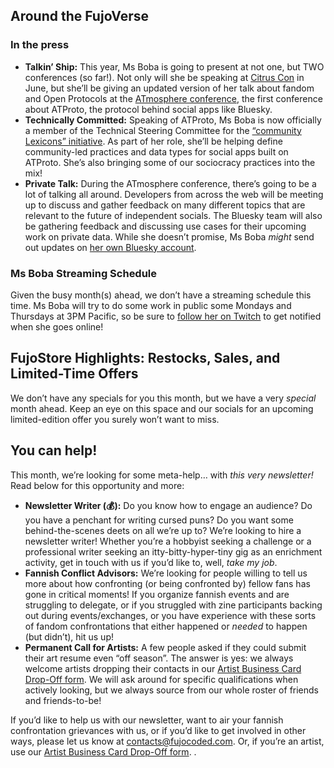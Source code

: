 ## Around the FujoVerse

### In the press

- **Talkin’ Ship:** This year, Ms Boba is going to present at not one, but TWO
  conferences (so far\!). Not only will she be speaking at [Citrus
  Con](https://www.citruscon.com/) in June, but she’ll be giving an updated
  version of her talk about fandom and Open Protocols at the [ATmosphere
  conference](https://atprotocol.dev/atmosphereconf/), the first conference
  about ATProto, the protocol behind social apps like Bluesky.
- **Technically Committed:** Speaking of ATProto, Ms Boba is now officially a
  member of the Technical Steering Committee for the [“community Lexicons”
  initiative](https://github.com/lexicon-community). As part of her role, she’ll
  be helping define community-led practices and data types for social apps built
  on ATProto. She’s also bringing some of our sociocracy practices into the
  mix\!
- **Private Talk:** During the ATmosphere conference, there’s going to be a lot
  of talking all around. Developers from across the web will be meeting up to
  discuss and gather feedback on many different topics that are relevant to the
  future of independent socials. The Bluesky team will also be gathering
  feedback and discussing use cases for their upcoming work on private data.
  While she doesn’t promise, Ms Boba _might_ send out updates on [her own
  Bluesky account](https://bsky.app/profile/essentialrandom.bsky.social).

### Ms Boba Streaming Schedule

Given the busy month(s) ahead, we don’t have a streaming schedule this time. Ms
Boba will try to do some work in public some Mondays and Thursdays at 3PM
Pacific, so be sure to [follow her on
Twitch](https://www.twitch.tv/essentialrandomness) to get notified when she goes
online\!

## FujoStore Highlights: Restocks, Sales, and Limited-Time Offers

We don’t have any specials for you this month, but we have a very _special_
month ahead. Keep an eye on this space and our socials for an upcoming
limited-edition offer you surely won’t want to miss.

## You can help\!

This month, we’re looking for some meta-help… with _this very newsletter\!_ Read
below for this opportunity and more:

- **Newsletter Writer (💰):** Do you know how to engage an audience? Do you have
  a penchant for writing cursed puns? Do you want some behind-the-scenes deets
  on all we’re up to? We’re looking to hire a newsletter writer\! Whether you’re
  a hobbyist seeking a challenge or a professional writer seeking an
  itty-bitty-hyper-tiny gig as an enrichment activity, get in touch with us if
  you’d like to, well, _take my job_.
- **Fannish Conflict Advisors:** We’re looking for people willing to tell us
  more about how confronting (or being confronted by) fellow fans has gone in
  critical moments\! If you organize fannish events and are struggling to
  delegate, or if you struggled with zine participants backing out during
  events/exchanges, or you have experience with these sorts of fandom
  confrontations that either happened or _needed_ to happen (but didn’t), hit us
  up\!
- **Permanent Call for Artists:** A few people asked if they could submit their
  art resume even “off season”. The answer is yes: we always welcome artists
  dropping their contacts in our [Artist Business Card Drop-Off
  form](https://forms.gle/bvUhPTdxM6nUGwAYA). We will ask around for specific
  qualifications when actively looking, but we always source from our whole
  roster of friends and friends-to-be\!

If you’d like to help us with our newsletter, want to air your fannish
confrontation grievances with us, or if you’d like to get involved in other
ways, please let us know at
[contacts@fujocoded.com](mailto:contacts@fujocoded.com). Or, if you’re an
artist, use our [Artist Business Card Drop-Off
form](https://forms.gle/bvUhPTdxM6nUGwAYA). .
